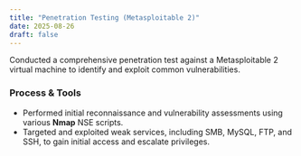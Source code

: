 ```yaml
---
title: "Penetration Testing (Metasploitable 2)"
date: 2025-08-26
draft: false
---
```


Conducted a comprehensive penetration test against a Metasploitable 2 virtual machine to identify and exploit common vulnerabilities.

### Process & Tools
- Performed initial reconnaissance and vulnerability assessments using various **Nmap** NSE scripts.
- Targeted and exploited weak services, including SMB, MySQL, FTP, and SSH, to gain initial access and escalate privileges.
